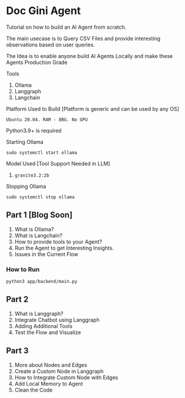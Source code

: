 # Doc Gini Agent

Tutorial on how to build an AI Agent from scratch.

The main usecase is to Query CSV Files and provide interesting observations based on user queries.

The Idea is to enable anyone build AI Agents Locally and make these Agents Production Grade

Tools
1. Ollama
2. Langgraph
3. Langchain

Platform Used to Build \[Platform is generic and can be used by any OS\]
```
Ubuntu 20.04. RAM - 8BG. No GPU
```

Python3.9+ is required

Starting Ollama
```
sudo systemctl start ollama
```

Model Used \[Tool Support Needed in LLM\]
1. `granite3.2:2b`

Stopping Ollama
```
sudo systemctl stop ollama
```

## Part 1 \[Blog Soon\]
1. What is Ollama?
2. What is Langchain?
3. How to provide tools to your Agent?
4. Run the Agent to get Interesting Insights.
5. Issues in the Current Flow

### How to Run
```
python3 app/backend/main.py
```

## Part 2
1. What is Langgraph?
2. Integrate Chatbot using Langgraph
3. Adding Additional Tools
4. Test the Flow and Visualize

## Part 3
1. More about Nodes and Edges
2. Create a Custom Node in Langgraph
3. How to Integrate Custom Node with Edges
4. Add Local Memory to Agent
5. Clean the Code